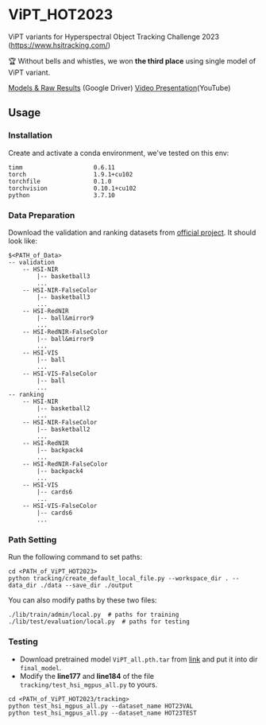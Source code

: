 # ViPT_HOT2023
ViPT variants for Hyperspectral Object Tracking Challenge 2023 (https://www.hsitracking.com/)  
  
:trophy: Without bells and whistles, we won **the third place** using single model of ViPT variant.

[Models & Raw Results](https://drive.google.com/drive/folders/1t8ZiPa7FVADhOA0cs0uWcQM-2hGZzRH3?usp=drive_link)
(Google Driver)  [Video Presentation](https://youtu.be/BfxQ6rIxjvU)(YouTube)

## Usage
### Installation
Create and activate a conda environment, we've tested on this env:
```
timm                    0.6.11
torch                   1.9.1+cu102
torchfile               0.1.0
torchvision             0.10.1+cu102
python                  3.7.10
```

### Data Preparation
Download the validation and ranking datasets from [official project](https://www.hsitracking.com/contest/). It should look like:
```
$<PATH_of_Data>
-- validation
    -- HSI-NIR
        |-- basketball3
        ...
    -- HSI-NIR-FalseColor
        |-- basketball3
        ...
    -- HSI-RedNIR
        |-- ball&mirror9
        ...
    -- HSI-RedNIR-FalseColor
        |-- ball&mirror9
        ...
    -- HSI-VIS
        |-- ball
        ...
    -- HSI-VIS-FalseColor
        |-- ball
        ...
-- ranking
    -- HSI-NIR
        |-- basketball2
        ...
    -- HSI-NIR-FalseColor
        |-- basketball2
        ...
    -- HSI-RedNIR
        |-- backpack4
        ...
    -- HSI-RedNIR-FalseColor
        |-- backpack4
        ...
    -- HSI-VIS
        |-- cards6
        ...
    -- HSI-VIS-FalseColor
        |-- cards6
        ...
```

### Path Setting
Run the following command to set paths:
```
cd <PATH_of_ViPT_HOT2023>
python tracking/create_default_local_file.py --workspace_dir . --data_dir ./data --save_dir ./output
```
You can also modify paths by these two files:
```
./lib/train/admin/local.py  # paths for training
./lib/test/evaluation/local.py  # paths for testing
```

### Testing
- Download pretrained model `ViPT_all.pth.tar` from [link](https://drive.google.com/drive/folders/1t8ZiPa7FVADhOA0cs0uWcQM-2hGZzRH3?usp=drive_link) and put it into dir `final_model`.
- Modify the **line177** and **line184** of the file `tracking/test_hsi_mgpus_all.py` to yours.
```
cd <PATH_of_ViPT_HOT2023/tracking>
python test_hsi_mgpus_all.py --dataset_name HOT23VAL
python test_hsi_mgpus_all.py --dataset_name HOT23TEST
```
